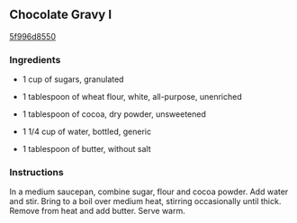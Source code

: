 ## Chocolate Gravy I

[5f996d8550](http://allrecipes.com/recipe/chocolate-gravy-i/)

### Ingredients

 - 1 cup of sugars, granulated

 - 1 tablespoon of wheat flour, white, all-purpose, unenriched

 - 1 tablespoon of cocoa, dry powder, unsweetened

 - 1 1/4 cup of water, bottled, generic

 - 1 tablespoon of butter, without salt

### Instructions

In a medium saucepan, combine sugar, flour and cocoa powder. Add water and stir. Bring to a boil over medium heat, stirring occasionally until thick. Remove from heat and add butter. Serve warm.